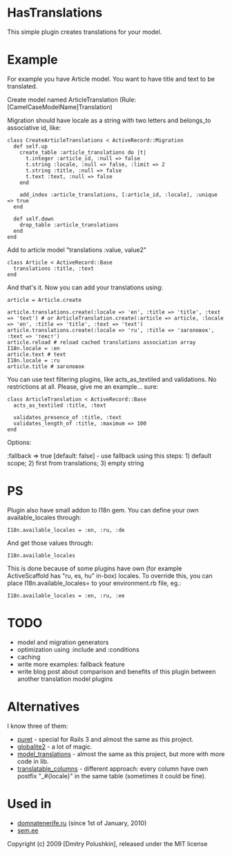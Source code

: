 HasTranslations
===============

This simple plugin creates translations for your model.


Example
=======

For example you have Article model. You want to have title and text to be translated.

Create model named ArticleTranslation (Rule: [CamelCaseModelName]Translation)

Migration should have locale as a string with two letters and belongs_to associative id, like:

    class CreateArticleTranslations < ActiveRecord::Migration
      def self.up
        create_table :article_translations do |t|
          t.integer :article_id, :null => false
          t.string :locale, :null => false, :limit => 2
          t.string :title, :null => false
          t.text :text, :null => false
        end

        add_index :article_translations, [:article_id, :locale], :unique => true
      end

      def self.down
        drop_table :article_translations
      end
    end

Add to article model "translations :value, value2"

    class Article < ActiveRecord::Base
      translations :title, :text
    end

And that's it. Now you can add your translations using:

    article = Article.create

    article.translations.create(:locale => 'en', :title => 'title', :text => 'text') # or ArticleTranslation.create(:article => article, :locale => 'en', :title => 'title', :text => 'text')
    article.translations.create(:locale => 'ru', :title => 'заголовок', :text => 'текст')
    article.reload # reload cached translations association array
    I18n.locale = :en
    article.text # text
    I18n.locale = :ru
    article.title # заголовок

You can use text filtering plugins, like acts_as_textiled and validations.
No restrictions at all. Please, give me an example... sure:


    class ArticleTranslation < ActiveRecord::Base
      acts_as_textiled :title, :text

      validates_presence_of :title, :text
      validates_length_of :title, :maximum => 100
    end

Options:

:fallback => true [default: false] - use fallback using this steps: 1) default scope; 2) first from translations; 3) empty string

PS
==

Plugin also have small addon to I18n gem. You can define your own available_locales through:

    I18n.available_locales = :en, :ru, :de

And get those values through:

    I18n.available_locales

This is done because of some plugins have own (for example ActiveScaffold has "ru, es, hu" in-box) locales. To override this, you can place I18n.available_locales= to your environment.rb file, eg.:

    I18n.available_locales = :en, :ru, :ee

TODO
====

* model and migration generators
* optimization using :include and :conditions
* caching
* write more examples: fallback feature
* write blog post about comparison and benefits of this plugin between another translation model plugins


Alternatives
============

I know three of them:

* [puret](http://github.com/jo/puret) - special for Rails 3 and almost the same as this project.
* [globalite2](http://github.com/joshmh/globalize2) - a lot of magic.
* [model_translations](http://github.com/janne/model_translations) - almost the same as this project, but more with more code in lib.
* [translatable_columns](http://github.com/iain/translatable_columns) - different approach: every column have own postfix "_#{locale}" in the same table (sometimes it could be fine).


Used in
=======

* [domnatenerife.ru](http://www.domnatenerife.ru/) (since 1st of January, 2010)
* [sem.ee](http://sem.ee/)


Copyright (c) 2009 [Dmitry Polushkin], released under the MIT license